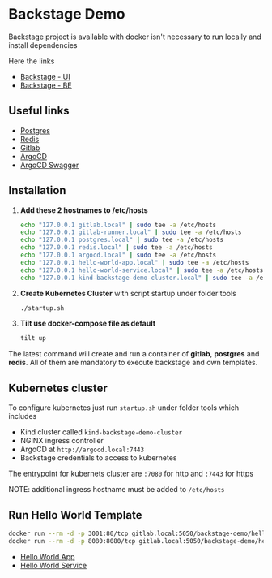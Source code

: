 # Backstage Demo

Backstage project is available with docker isn't necessary to run locally and install dependencies

Here the links

- [Backstage - UI](http://localhost:3100)
- [Backstage - BE](http://localhost:7007)

## Useful links

- [Postgres](postgres.local:5432)
- [Redis](redis.local:6379)
- [Gitlab](http://gitlab.local)
- [ArgoCD](https://argocd.local:7443)
- [ArgoCD Swagger](https://argocd.local:7443/swagger-ui)

## Installation

1. **Add these 2 hostnames to /etc/hosts**

   ```sh
   echo "127.0.0.1 gitlab.local" | sudo tee -a /etc/hosts
   echo "127.0.0.1 gitlab-runner.local" | sudo tee -a /etc/hosts
   echo "127.0.0.1 postgres.local" | sudo tee -a /etc/hosts
   echo "127.0.0.1 redis.local" | sudo tee -a /etc/hosts
   echo "127.0.0.1 argocd.local" | sudo tee -a /etc/hosts
   echo "127.0.0.1 hello-world-app.local" | sudo tee -a /etc/hosts
   echo "127.0.0.1 hello-world-service.local" | sudo tee -a /etc/hosts
   echo "127.0.0.1 kind-backstage-demo-cluster.local" | sudo tee -a /etc/hosts
   ```

2. **Create Kubernetes Cluster** with script startup under folder tools

   ```sh
   ./startup.sh
   ```

3. **Tilt use docker-compose file as default**

   ```sh
   tilt up
   ```

The latest command will create and run a container of **gitlab**, **postgres** and **redis**. All of them are mandatory to execute backstage and own templates.

## Kubernetes cluster

To configure kubernetes just run `startup.sh` under folder tools which includes

- Kind cluster called `kind-backstage-demo-cluster`
- NGINX ingress controller
- ArgoCD at `http://argocd.local:7443`
- Backstage credentials to access to kubernetes

The entrypoint for kubernets cluster are `:7080` for http and `:7443` for https

NOTE: additional ingress hostname must be added to `/etc/hosts`

## Run Hello World Template

```sh
docker run --rm -d -p 3001:80/tcp gitlab.local:5050/backstage-demo/hello-world-app/hello-world-app:main-COMMIT
docker run --rm -d -p 8080:8080/tcp gitlab.local:5050/backstage-demo/hello-world-service/hello-world-service:main-COMMIT
```

- [Hello World App](http://hello-world-app.local:7080)
- [Hello World Service](http://hello-world-service.local:7080/api/v1/hello)
